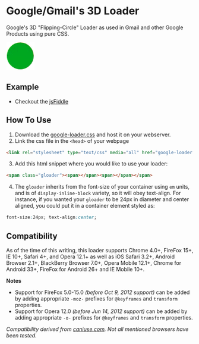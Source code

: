 Google/Gmail's 3D Loader
========================

Google's 3D "Flipping-Circle" Loader as used in Gmail and other Google Products using pure CSS.

![Example](example.gif)

## Example

- Checkout the [jsFiddle](http://jsfiddle.net/gh/get/library/pure/rgthree/google-loader-css/tree/master/jsfiddle)

## How To Use

1. Download the [google-loader.css](src/google-loader.css) and host it on your webserver.
2. Link the css file in the `<head>` of your webpage

  ```html
<link rel="stylesheet" type="text/css" media="all" href="google-loader.css">
  ```

3. Add this html snippet where you would like to use your loader: 

  ```html
<span class="gloader"><span></span><span></span></span>
  ```

4. The `gloader` inherits from the font-size of your container using `em` units, and is of `display-inline-block` variety, so it will obey text-align. For instance, if you wanted your `gloader` to be 24px in diameter and center aligned, you could put it in a container element styled as:

  ```css
font-size:24px; text-align:center;
  ```
  

## Compatibility

As of the time of this writing, this loader supports Chrome 4.0+, FireFox 15+, IE 10+, Safari 4+, and Opera 12.1+ as well as iOS Safari 3.2+, Android Browser 2.1+, BlackBerry Browser 7.0+, Opera Mobile 12.1+, Chrome for Android 33+, FireFox for Android 26+ and IE Mobile 10+. 

**Notes**
- Support for FireFox 5.0-15.0 _(before Oct 9, 2012 support)_ can be added by adding appropriate `-moz-` prefixes for `@keyframes` and `transform` properties.
- Support for Opera 12.0 _(before Jun 14, 2012 support)_ can be added by adding appropriate `-o-` prefixes for `@keyframes` and `transform` properties.

_Compatibility derived from [caniuse.com](http://caniuse.com/#feat=css-animation). Not all mentioned browsers have been tested._
